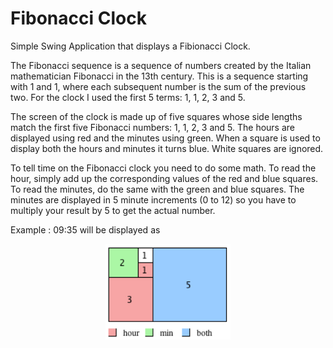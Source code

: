 # Fibonacci Clock

Simple Swing Application that displays a Fibionacci Clock.

The Fibonacci sequence is a sequence of numbers created by the Italian mathematician Fibonacci in the 13th century. 
This is a sequence starting with 1 and 1, where each subsequent number is the sum of the previous two. 
For the clock I used the first 5 terms: 1, 1, 2, 3 and 5.   

The screen of the clock is made up of five squares whose side lengths match the first five Fibonacci numbers: 1, 1, 2, 3 and 5. The hours are displayed using red and the minutes using green. When a square is used to display both the hours and minutes it turns blue. White squares are ignored. 

To tell time on the Fibonacci clock you need to do some math. 
To read the hour, simply add up the corresponding values of the red and blue squares.
To read the minutes, do the same with the green and blue squares.
The minutes are displayed in 5 minute increments (0 to 12) so you have to multiply your result by 5 to get the actual number. 

Example : 09:35 will be displayed as
<div align="center">
    <img src="/swing/src/main/scala/com/fibonacciClock/picture/pic.png" width="200px"</img> 
</div>

